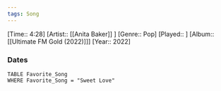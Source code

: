 ```yaml
---
tags: Song  
---
```

[Time:: 4:28]
[Artist:: [[Anita Baker]] ]
[Genre:: Pop]
[Played:: ]
[Album:: [[Ultimate FM Gold (2022)]]]
[Year:: 2022]
### Dates
````dataview
TABLE Favorite_Song
WHERE Favorite_Song = "Sweet Love"
````